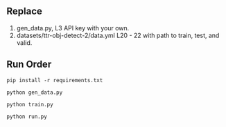 ## Replace
1. gen_data.py, L3 API key with your own.
2. datasets/ttr-obj-detect-2/data.yml L20 - 22 with path to train, test, and valid.

## Run Order
`pip install -r requirements.txt`

`python gen_data.py`

`python train.py`

`python run.py`
